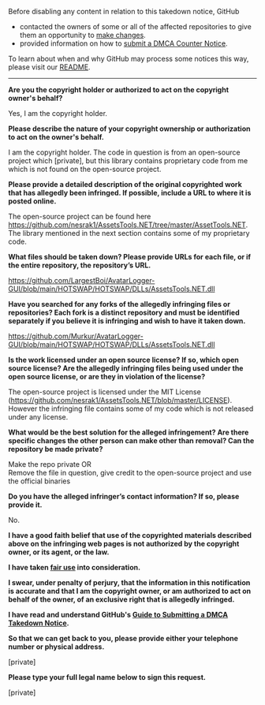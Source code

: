 Before disabling any content in relation to this takedown notice, GitHub
- contacted the owners of some or all of the affected repositories to give them an opportunity to [make changes](https://docs.github.com/en/github/site-policy/dmca-takedown-policy#a-how-does-this-actually-work).
- provided information on how to [submit a DMCA Counter Notice](https://docs.github.com/en/articles/guide-to-submitting-a-dmca-counter-notice).

To learn about when and why GitHub may process some notices this way, please visit our [README](https://github.com/github/dmca/blob/master/README.md).

---

**Are you the copyright holder or authorized to act on the copyright owner's behalf?**

Yes, I am the copyright holder.

**Please describe the nature of your copyright ownership or authorization to act on the owner's behalf.**

I am the copyright holder. The code in question is from an open-source project which [private], but this library contains proprietary code from me which is not found on the open-source project.

**Please provide a detailed description of the original copyrighted work that has allegedly been infringed. If possible, include a URL to where it is posted online.**

The open-source project can be found here https://github.com/nesrak1/AssetsTools.NET/tree/master/AssetTools.NET.  
The library mentioned in the next section contains some of my proprietary code.

**What files should be taken down? Please provide URLs for each file, or if the entire repository, the repository’s URL.**

https://github.com/LargestBoi/AvatarLogger-GUI/blob/main/HOTSWAP/HOTSWAP/DLLs/AssetsTools.NET.dll

**Have you searched for any forks of the allegedly infringing files or repositories? Each fork is a distinct repository and must be identified separately if you believe it is infringing and wish to have it taken down.**

https://github.com/Murkur/AvatarLogger-GUI/blob/main/HOTSWAP/HOTSWAP/DLLs/AssetsTools.NET.dll

**Is the work licensed under an open source license? If so, which open source license? Are the allegedly infringing files being used under the open source license, or are they in violation of the license?**

The open-source project is licensed under the MIT License (https://github.com/nesrak1/AssetsTools.NET/blob/master/LICENSE). However the infringing file contains some of my code which is not released under any license.

**What would be the best solution for the alleged infringement? Are there specific changes the other person can make other than removal? Can the repository be made private?**

Make the repo private OR  
Remove the file in question, give credit to the open-source project and use the official binaries

**Do you have the alleged infringer’s contact information? If so, please provide it.**

No.

**I have a good faith belief that use of the copyrighted materials described above on the infringing web pages is not authorized by the copyright owner, or its agent, or the law.**

**I have taken <a href="https://www.lumendatabase.org/topics/22">fair use</a> into consideration.**

**I swear, under penalty of perjury, that the information in this notification is accurate and that I am the copyright owner, or am authorized to act on behalf of the owner, of an exclusive right that is allegedly infringed.**

**I have read and understand GitHub's <a href="https://docs.github.com/articles/guide-to-submitting-a-dmca-takedown-notice/">Guide to Submitting a DMCA Takedown Notice</a>.**

**So that we can get back to you, please provide either your telephone number or physical address.**

[private]

**Please type your full legal name below to sign this request.**

[private]
